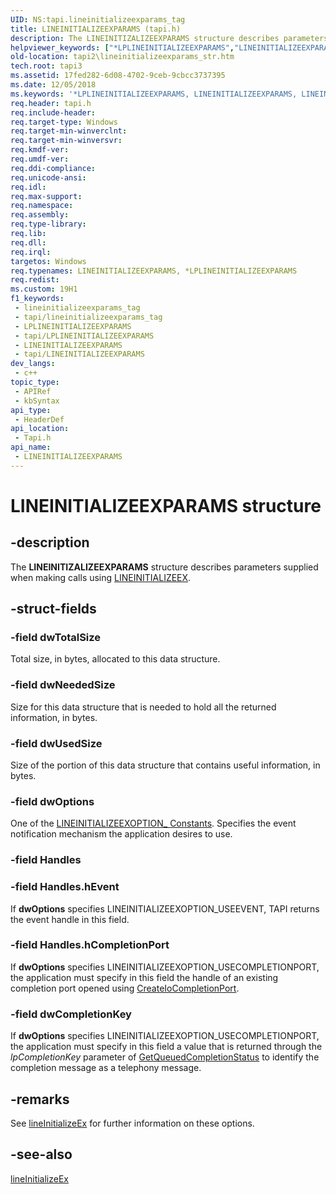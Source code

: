 ```yaml
---
UID: NS:tapi.lineinitializeexparams_tag
title: LINEINITIALIZEEXPARAMS (tapi.h)
description: The LINEINITIZALIZEEXPARAMS structure describes parameters supplied when making calls using LINEINITIALIZEEX.
helpviewer_keywords: ["*LPLINEINITIALIZEEXPARAMS","LINEINITIALIZEEXPARAMS","LINEINITIALIZEEXPARAMS structure [TAPI 2.2]","LPLINEINITIALIZEEXPARAMS","LPLINEINITIALIZEEXPARAMS structure pointer [TAPI 2.2]","_tapi2_lineinitializeexparams_str","tapi/LINEINITIALIZEEXPARAMS","tapi/LPLINEINITIALIZEEXPARAMS","tapi2.lineinitializeexparams_str"]
old-location: tapi2\lineinitializeexparams_str.htm
tech.root: tapi3
ms.assetid: 17fed282-6d08-4702-9ceb-9cbcc3737395
ms.date: 12/05/2018
ms.keywords: '*LPLINEINITIALIZEEXPARAMS, LINEINITIALIZEEXPARAMS, LINEINITIALIZEEXPARAMS structure [TAPI 2.2], LPLINEINITIALIZEEXPARAMS, LPLINEINITIALIZEEXPARAMS structure pointer [TAPI 2.2], _tapi2_lineinitializeexparams_str, tapi/LINEINITIALIZEEXPARAMS, tapi/LPLINEINITIALIZEEXPARAMS, tapi2.lineinitializeexparams_str'
req.header: tapi.h
req.include-header: 
req.target-type: Windows
req.target-min-winverclnt: 
req.target-min-winversvr: 
req.kmdf-ver: 
req.umdf-ver: 
req.ddi-compliance: 
req.unicode-ansi: 
req.idl: 
req.max-support: 
req.namespace: 
req.assembly: 
req.type-library: 
req.lib: 
req.dll: 
req.irql: 
targetos: Windows
req.typenames: LINEINITIALIZEEXPARAMS, *LPLINEINITIALIZEEXPARAMS
req.redist: 
ms.custom: 19H1
f1_keywords:
 - lineinitializeexparams_tag
 - tapi/lineinitializeexparams_tag
 - LPLINEINITIALIZEEXPARAMS
 - tapi/LPLINEINITIALIZEEXPARAMS
 - LINEINITIALIZEEXPARAMS
 - tapi/LINEINITIALIZEEXPARAMS
dev_langs:
 - c++
topic_type:
 - APIRef
 - kbSyntax
api_type:
 - HeaderDef
api_location:
 - Tapi.h
api_name:
 - LINEINITIALIZEEXPARAMS
---
```


# LINEINITIALIZEEXPARAMS structure


## -description

The <b>LINEINITIZALIZEEXPARAMS</b> structure describes parameters supplied when making calls using 
<a href="/windows/desktop/api/tapi/nf-tapi-lineinitializeexa">LINEINITIALIZEEX</a>.

## -struct-fields

### -field dwTotalSize

Total size, in bytes, allocated to this data structure.

### -field dwNeededSize

Size for this data structure that is needed to hold all the returned information, in bytes.

### -field dwUsedSize

Size of the portion of this data structure that contains useful information, in bytes.

### -field dwOptions

One of the 
<a href="/windows/desktop/Tapi/lineinitializeexoption--constants">LINEINITIALIZEEXOPTION_ Constants</a>. Specifies the event notification mechanism the application desires to use.

### -field Handles

### -field Handles.hEvent

If <b>dwOptions</b> specifies LINEINITIALIZEEXOPTION_USEEVENT, TAPI returns the event handle in this field.

### -field Handles.hCompletionPort

If <b>dwOptions</b> specifies LINEINITIALIZEEXOPTION_USECOMPLETIONPORT, the application must specify in this field the handle of an existing completion port opened using 
<a href="/windows/desktop/FileIO/createiocompletionport">CreateIoCompletionPort</a>.

### -field dwCompletionKey

If <b>dwOptions</b> specifies LINEINITIALIZEEXOPTION_USECOMPLETIONPORT, the application must specify in this field a value that is returned through the <i>lpCompletionKey</i> parameter of 
<a href="/windows/desktop/api/ioapiset/nf-ioapiset-getqueuedcompletionstatus">GetQueuedCompletionStatus</a> to identify the completion message as a telephony message.

## -remarks

See 
<a href="/windows/desktop/api/tapi/nf-tapi-lineinitializeexa">lineInitializeEx</a> for further information on these options.

## -see-also

<a href="/windows/desktop/api/tapi/nf-tapi-lineinitializeexa">lineInitializeEx</a>